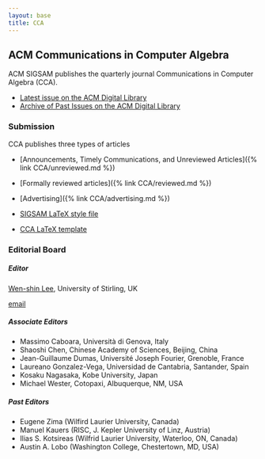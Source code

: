 ```yaml
---
layout: base
title: CCA
---
```

 

## ACM Communications in Computer Algebra

ACM SIGSAM publishes the quarterly journal Communications in Computer Algebra (CCA).

* [Latest issue on the ACM Digital Library](https://dl.acm.org/toc/sigsam-cca/current)
* [Archive of Past Issues on the ACM Digital Library](https://dl.acm.org/newsletter/sigsam-cca)


### Submission

CCA publishes three types of articles

* [Announcements, Timely Communications, and Unreviewed Articles]({% link CCA/unreviewed.md %})
* [Formally reviewed articles]({% link CCA/reviewed.md %})
* [Advertising]({% link CCA/advertising.md %})


* [SIGSAM LaTeX style file](https://www.sigsam.org/cca/sigsam.sty)
* [CCA LaTeX template](https://www.sigsam.org/cca/CCA-LaTeX-template.zip)




### Editorial Board


##### Editor

[Wen-shin Lee](http://www.cs.stir.ac.uk/~wsl/), University of Stirling, UK

[email](mailto:Editors_SIGSAM@acm.org)

##### Associate Editors
* Massimo Caboara, Università di Genova, Italy
* Shaoshi Chen, Chinese Academy of Sciences, Beijing, China
* Jean-Guillaume Dumas, Université Joseph Fourier, Grenoble, France
* Laureano Gonzalez-Vega, Universidad de Cantabria, Santander, Spain
* Kosaku Nagasaka, Kobe University, Japan
* Michael Wester, Cotopaxi, Albuquerque, NM, USA

##### Past Editors
* Eugene Zima (Wilfird Laurier University, Canada)
* Manuel Kauers (RISC, J. Kepler University of Linz, Austria)
* Ilias S. Kotsireas (Wilfrid Laurier University, Waterloo, ON, Canada)
* Austin A. Lobo (Washington College, Chestertown, MD, USA)

 